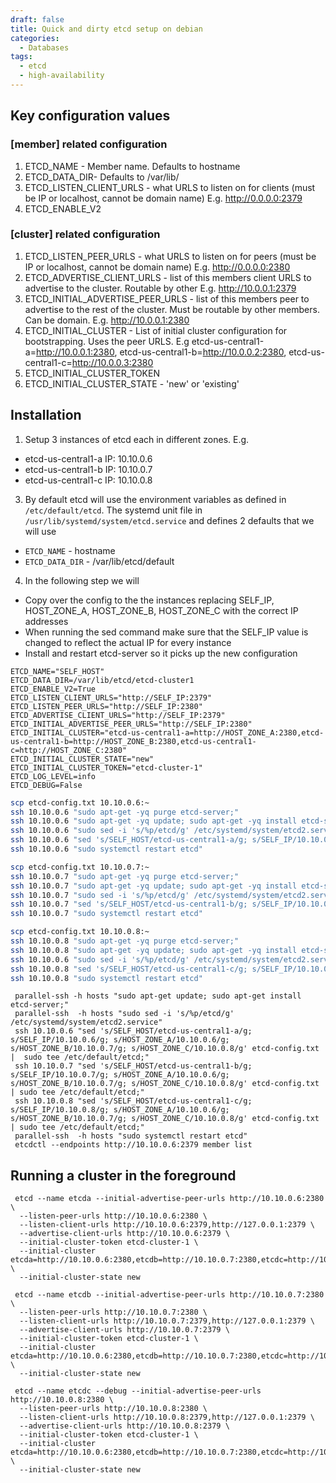 ```yaml
---
draft: false
title: Quick and dirty etcd setup on debian
categories:
  - Databases
tags:
  - etcd
  - high-availability
---
```

## Key configuration values
###  [member] related configuration

  1. ETCD_NAME - Member name. Defaults to hostname
  2. ETCD_DATA_DIR- Defaults to /var/lib/
  3. ETCD_LISTEN_CLIENT_URLS - what URLS to listen on for clients (must be IP or localhost, cannot be domain name) E.g. http://0.0.0.0:2379
  5. ETCD_ENABLE_V2

### [cluster] related configuration

  1. ETCD_LISTEN_PEER_URLS - what URLS  to listen on for peers (must be IP or localhost, cannot be domain name) E.g. http://0.0.0.0:2380
  2. ETCD_ADVERTISE_CLIENT_URLS - list of this members client URLS to advertise to the cluster. Routable by other E.g. http://10.0.0.1:2379
  3. ETCD_INITIAL_ADVERTISE_PEER_URLS - list of this members peer to advertise to the rest of the cluster. Must be routable by other members. Can be domain. E.g. http://10.0.0.1:2380
  4. ETCD_INITIAL_CLUSTER - List of initial cluster configuration for bootstrapping. Uses the peer URLS. E.g etcd-us-central1-a=http://10.0.0.1:2380, etcd-us-central1-b=http://10.0.0.2:2380, etcd-us-central1-c=http://10.0.0.3:2380
  5. ETCD_INITIAL_CLUSTER_TOKEN 
  6. ETCD_INITIAL_CLUSTER_STATE - 'new' or 'existing'

## Installation

1. Setup 3 instances of etcd each in different zones. E.g.
  - etcd-us-central1-a IP: 10.10.0.6
  - etcd-us-central1-b IP: 10.10.0.7
  - etcd-us-central1-c IP: 10.10.0.8

3. By default etcd will use the environment variables as defined in `/etc/default/etcd`. The systemd unit file in `/usr/lib/systemd/system/etcd.service` and defines 2 defaults that we will use
  - `ETCD_NAME` - hostname
  - `ETCD_DATA_DIR` - /var/lib/etcd/default

4. In the following step we will 
 - Copy over the config to the the instances replacing SELF_IP, HOST_ZONE_A, HOST_ZONE_B, HOST_ZONE_C with the correct IP addresses 
 - When running the sed command make sure that the SELF_IP value is changed to reflect the actual IP for every instance
 - Install and restart etcd-server so it picks up the new configuration

```
ETCD_NAME="SELF_HOST"
ETCD_DATA_DIR=/var/lib/etcd/etcd-cluster1
ETCD_ENABLE_V2=True
ETCD_LISTEN_CLIENT_URLS="http://SELF_IP:2379"
ETCD_LISTEN_PEER_URLS="http://SELF_IP:2380"
ETCD_ADVERTISE_CLIENT_URLS="http://SELF_IP:2379"
ETCD_INITIAL_ADVERTISE_PEER_URLS="http://SELF_IP:2380"
ETCD_INITIAL_CLUSTER="etcd-us-central1-a=http://HOST_ZONE_A:2380,etcd-us-central1-b=http://HOST_ZONE_B:2380,etcd-us-central1-c=http://HOST_ZONE_C:2380"                                                           
ETCD_INITIAL_CLUSTER_STATE="new"
ETCD_INITIAL_CLUSTER_TOKEN="etcd-cluster-1"
ETCD_LOG_LEVEL=info
ETCD_DEBUG=False
```

```bash
scp etcd-config.txt 10.10.0.6:~
ssh 10.10.0.6 "sudo apt-get -yq purge etcd-server;"
ssh 10.10.0.6 "sudo apt-get -yq update; sudo apt-get -yq install etcd-server;"
ssh 10.10.0.6 "sudo sed -i 's/%p/etcd/g' /etc/systemd/system/etcd2.service"
ssh 10.10.0.6 "sed 's/SELF_HOST/etcd-us-central1-a/g; s/SELF_IP/10.10.0.6/g; s/HOST_ZONE_A/10.10.0.6/g; s/HOST_ZONE_B/10.10.0.7/g; s/HOST_ZONE_C/10.10.0.8/g' etcd-config.txt |  sudo tee /etc/default/etcd;" 
ssh 10.10.0.6 "sudo systemctl restart etcd"

scp etcd-config.txt 10.10.0.7:~
ssh 10.10.0.7 "sudo apt-get -yq purge etcd-server;"
ssh 10.10.0.7 "sudo apt-get -yq update; sudo apt-get -yq install etcd-server;"
ssh 10.10.0.7 "sudo sed -i 's/%p/etcd/g' /etc/systemd/system/etcd2.service"
ssh 10.10.0.7 "sed 's/SELF_HOST/etcd-us-central1-b/g; s/SELF_IP/10.10.0.7/g; s/HOST_ZONE_A/10.10.0.6/g; s/HOST_ZONE_B/10.10.0.7/g; s/HOST_ZONE_C/10.10.0.8/g' etcd-config.txt | sudo tee /etc/default/etcd;"
ssh 10.10.0.7 "sudo systemctl restart etcd"

scp etcd-config.txt 10.10.0.8:~
ssh 10.10.0.8 "sudo apt-get -yq purge etcd-server;"
ssh 10.10.0.8 "sudo apt-get -yq update; sudo apt-get -yq install etcd-server;"
ssh 10.10.0.6 "sudo sed -i 's/%p/etcd/g' /etc/systemd/system/etcd2.service"
ssh 10.10.0.8 "sed 's/SELF_HOST/etcd-us-central1-c/g; s/SELF_IP/10.10.0.8/g; s/HOST_ZONE_A/10.10.0.6/g; s/HOST_ZONE_B/10.10.0.7/g; s/HOST_ZONE_C/10.10.0.8/g' etcd-config.txt | sudo tee /etc/default/etcd;" 
ssh 10.10.0.8 "sudo systemctl restart etcd"
```

```
 parallel-ssh -h hosts "sudo apt-get update; sudo apt-get install etcd-server;"
 parallel-ssh  -h hosts "sudo sed -i 's/%p/etcd/g' /etc/systemd/system/etcd2.service"
 ssh 10.10.0.6 "sed 's/SELF_HOST/etcd-us-central1-a/g; s/SELF_IP/10.10.0.6/g; s/HOST_ZONE_A/10.10.0.6/g; s/HOST_ZONE_B/10.10.0.7/g; s/HOST_ZONE_C/10.10.0.8/g' etcd-config.txt |  sudo tee /etc/default/etcd;" 
 ssh 10.10.0.7 "sed 's/SELF_HOST/etcd-us-central1-b/g; s/SELF_IP/10.10.0.7/g; s/HOST_ZONE_A/10.10.0.6/g; s/HOST_ZONE_B/10.10.0.7/g; s/HOST_ZONE_C/10.10.0.8/g' etcd-config.txt | sudo tee /etc/default/etcd;"
 ssh 10.10.0.8 "sed 's/SELF_HOST/etcd-us-central1-c/g; s/SELF_IP/10.10.0.8/g; s/HOST_ZONE_A/10.10.0.6/g; s/HOST_ZONE_B/10.10.0.7/g; s/HOST_ZONE_C/10.10.0.8/g' etcd-config.txt | sudo tee /etc/default/etcd;"
 parallel-ssh  -h hosts "sudo systemctl restart etcd"
 etcdctl --endpoints http://10.10.0.6:2379 member list
```

## Running a cluster in the foreground 

```
 etcd --name etcda --initial-advertise-peer-urls http://10.10.0.6:2380 \
  --listen-peer-urls http://10.10.0.6:2380 \
  --listen-client-urls http://10.10.0.6:2379,http://127.0.0.1:2379 \
  --advertise-client-urls http://10.10.0.6:2379 \
  --initial-cluster-token etcd-cluster-1 \
  --initial-cluster etcda=http://10.10.0.6:2380,etcdb=http://10.10.0.7:2380,etcdc=http://10.10.0.8:2380 \
  --initial-cluster-state new

 etcd --name etcdb --initial-advertise-peer-urls http://10.10.0.7:2380 \
  --listen-peer-urls http://10.10.0.7:2380 \
  --listen-client-urls http://10.10.0.7:2379,http://127.0.0.1:2379 \
  --advertise-client-urls http://10.10.0.7:2379 \
  --initial-cluster-token etcd-cluster-1 \
  --initial-cluster etcda=http://10.10.0.6:2380,etcdb=http://10.10.0.7:2380,etcdc=http://10.10.0.8:2380 \
  --initial-cluster-state new

 etcd --name etcdc --debug --initial-advertise-peer-urls http://10.10.0.8:2380 \
  --listen-peer-urls http://10.10.0.8:2380 \
  --listen-client-urls http://10.10.0.8:2379,http://127.0.0.1:2379 \
  --advertise-client-urls http://10.10.0.8:2379 \
  --initial-cluster-token etcd-cluster-1 \
  --initial-cluster etcda=http://10.10.0.6:2380,etcdb=http://10.10.0.7:2380,etcdc=http://10.10.0.8:2380 \
  --initial-cluster-state new 
```